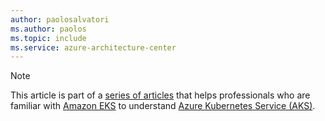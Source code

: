 ```yaml
---
author: paolosalvatori
ms.author: paolos
ms.topic: include
ms.service: azure-architecture-center
---
```


> [!NOTE]
> This article is part of a [series of articles](../index.md) that helps professionals who are familiar with [Amazon EKS](https://aws.amazon.com/eks) to understand [Azure Kubernetes Service (AKS)](https://azure.microsoft.com/products/kubernetes-service).
